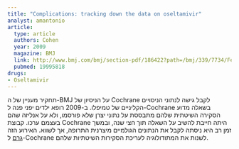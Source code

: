 ```yaml
---
title: "Complications: tracking down the data on oseltamivir"
analyst: amantonio
article:
  type: article
  authors: Cohen
  year: 2009
  magazine: BMJ
  link: http://www.bmj.com/bmj/section-pdf/186422?path=/bmj/339/7734/Feature.full.pdf
  pubmed: 19995818
drugs:
- Oseltamivir
---
```


תחקיר מעניין של ה-BMJ על הניסיון של Cochrane לקבל גישה לנתוני הניסויים הקליניים של טמיפלו.
ב-2009 רופא ילדים יפני פנה ל-Cochrane בשאלה מדוע הסקירה השיטתית שלהם מתבססת על נתוני יצרן שלא פורסמו, ולא על אנליזה שהם בעצמם ערכו. קבוצת Cochrane היתה חייבת להשיב על השאלה תוך חצי שנה, ובמשך זמן רב היא ניסתה לקבל את הנתונים הגולמיים מיצרנית התרופה, אך לשווא.
האירוע הזה [גרם](https://www.youtube.com/watch?v=CU3PsTd5Bg0) ל-Cochrane לשנות את המתודולוגיה לעריכת הסקירות השיטתיות שלהם.
